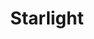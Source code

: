 ---
codehost: https://github.com/withastro/starlight
logohandle: astrobuild_starlight
sort: starlight
title: Starlight
website: https://starlight.astro.build/
---